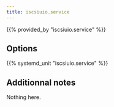 ```yaml
---
title: iscsiuio.service
---
```


{{% provided_by "iscsiuio.service" %}}

## Options

{{% systemd_unit "iscsiuio.service" %}}

## Additionnal notes

Nothing here.